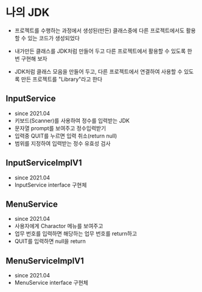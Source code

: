 # 나의 JDK
* 프로젝트를 수행하는 과정에서 생성된(만든) 클래스중에 다른
프로젝트에서도 활용할 수 있는 코드가 생성되었다

* 내가만든 클래스를 JDK처럼 만들어 두고 다른 프로젝트에서 
활용할 수 있도록 한 번 구현해 보자

* JDK처럼 클래스 모음을 만들어 두고, 다른 프로젝트에서 연결하여
사용할 수 있도록 만든 프로젝트를 "Library"라고 한다

## InputService
* since 2021.04
* 키보드(Scanner)를 사용하여 정수를 입력받는 JDK
* 문자열 prompt를 보여주고 정수입력받기
* 입력중 QUIT를 누르면 입력 취소(return null)
* 범위를 지정하여 입력받는 정수 유효성 검사

## InputServiceImplV1
* since 2021.04
* InputService interface 구현체

## MenuService
* since 2021.04
* 사용자에게 Charactor 메뉴를 보여주고
* 업무 번호를 입력하면 해당하는 업무 번호를 return하고
* QUIT를 입력하면 null을 return

## MenuServiceImplV1
* since 2021.04
* MenuService interface 구현체